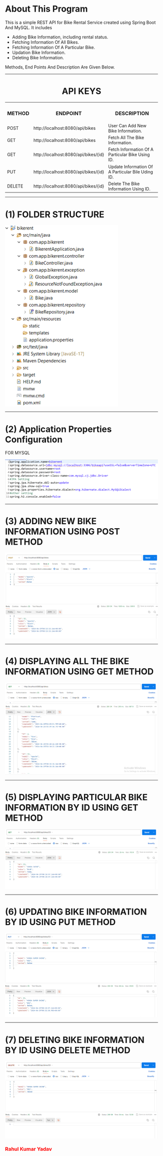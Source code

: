 <h1>About This Program</h1>
<p>This is a simple REST API for Bike Rental Service created using  Spring Boot And MySQL. It includes
<ul>
  <li>Adding Bike Information, including rental status.</li>
  <li>Fetching Information Of All Bikes.</li>
  <li>Fetching Information Of A Particular Bike.</li>
  <li>Updation Bike Information.</li>
  <li>Deleting Bike Information.</li>
</ul>
  Methods, End Points And Description Are Given Below.
</p>
<hr>
<center>
<h1>API KEYS</h1>

<table>
<r>
  <th><h3>METHOD</h3></th>
   <th><h3>ENDPOINT</h3></th>
  <th><h3>DESCRIPTION</h3></th>
</r>
<tr>
<td>POST</td>
<td>http://localhost:8080/api/bikes</td>
<td>User Can Add New Bike Information.</td>
</tr>
<tr>
<td>GET</td>
<td>http://localhost:8080/api/bikes</td>
  <td>Fetch All The Bike Information.</td>
</tr>
  <tr>
<td>GET</td>
<td>http://localhost:8080/api/bikes/{id}</td>

 <td>Fetch Information Of A Particular Bike Using ID.</td>
</tr>
<tr>
<td>PUT</td>
<td>http://localhost:8080/api/bikes/{id}</td>
  <td>Update Information Of A Particular Bile Uding ID.</td>
</tr>
<tr>
<td>DELETE</td>
<td>http://localhost:8080/api/bikes/{id}</{id}td>
  <td>Delete The Bike Information Using ID.</td>
</tr>
  
</table>
</center>
<hr>
<h1>(1) FOLDER STRUCTURE</h1>
<img src="SCREENSHOT/Capture1.PNG"/>
<hr>
<h1>(2) Application Properties Configuration</h1><P>FOR MYSQL</P>
<img src="SCREENSHOT/Capture2.PNG"/>
<hr>
<h1>(3) ADDING NEW BIKE INFORMATION USING POST METHOD</h1>
<img src="SCREENSHOT/Capture3.PNG"/>
<hr>
<h1>(4) DISPLAYING ALL THE BIKE INFORMATION USING GET METHOD</h1>
<img src="SCREENSHOT/Capture4.PNG"/>
<hr>
<h1>(5) DISPLAYING PARTICULAR BIKE INFORMATION BY ID  USING GET METHOD</h1>
<img src="SCREENSHOT/Capture5.PNG"/>
<hr>
<h1>(6) UPDATING BIKE INFORMATION BY ID USING PUT METHOD</h1>
<img src="SCREENSHOT/Capture6.PNG"/>
<hr>
<h1>(7) DELETING BIKE INFORMATION BY ID USING DELETE METHOD</h1>
<img src="SCREENSHOT/Capture7.PNG"/>
<h3 style="color:red;">Rahul Kumar Yadav</h3>
